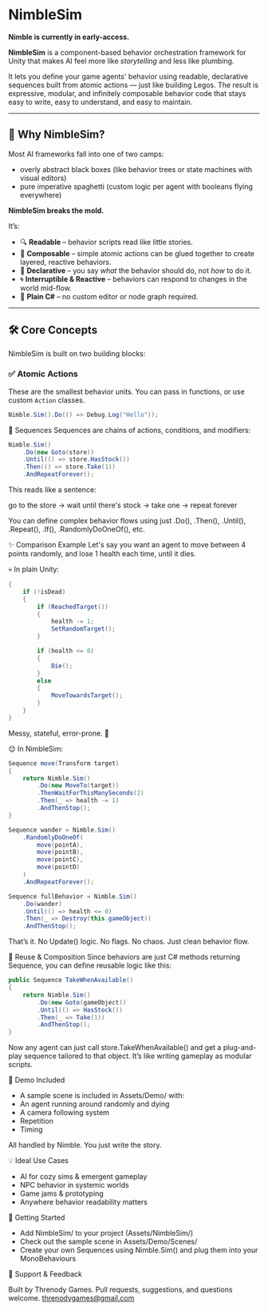 # NimbleSim

**Nimble is currently in early-access.**

**NimbleSim** is a component-based behavior orchestration framework for Unity that makes AI feel more like *storytelling* and less like plumbing.

It lets you define your game agents' behavior using readable, declarative sequences built from atomic actions — just like building Legos. The result is expressive, modular, and infinitely composable behavior code that stays easy to write, easy to understand, and easy to maintain.

---

## 🎯 Why NimbleSim?

Most AI frameworks fall into one of two camps:
- overly abstract black boxes (like behavior trees or state machines with visual editors)
- pure imperative spaghetti (custom logic per agent with booleans flying everywhere)

**NimbleSim breaks the mold.**

It’s:
- 🔍 **Readable** – behavior scripts read like little stories.
- 🧱 **Composable** – simple atomic actions can be glued together to create layered, reactive behaviors.
- 🧠 **Declarative** – you say *what* the behavior should do, not *how* to do it.
- 🌀 **Interruptible & Reactive** – behaviors can respond to changes in the world mid-flow.
- 🧰 **Plain C#** – no custom editor or node graph required.

---

## 🛠️ Core Concepts

NimbleSim is built on two building blocks:

### ✅ Atomic Actions
These are the smallest behavior units. You can pass in functions, or use custom `Action` classes.

```csharp
Nimble.Sim().Do(() => Debug.Log("Hello"));
```

🧱 Sequences
Sequences are chains of actions, conditions, and modifiers:

```csharp
Nimble.Sim()
    .Do(new Goto(store))
    .Until(() => store.HasStock())
    .Then(() => store.Take(1))
    .AndRepeatForever();
```

This reads like a sentence:

go to the store → wait until there's stock → take one → repeat forever

You can define complex behavior flows using just .Do(), .Then(), .Until(), .Repeat(), .If(), .RandomlyDoOneOf(), etc.

✨ Comparison Example
Let's say you want an agent to move between 4 points randomly, and lose 1 health each time, until it dies.

💀 In plain Unity:
```csharp
{
    if (!isDead)
    {
        if (ReachedTarget())
        {
            health -= 1;
            SetRandomTarget();
        }

        if (health <= 0)
        {
            Die();
        }
        else
        {
            MoveTowardsTarget();
        }
    }
}
```

Messy, stateful, error-prone. 🤮

😌 In NimbleSim:
```csharp
Sequence move(Transform target)
{
    return Nimble.Sim()
        .Do(new MoveTo(target))
        .ThenWaitForThisManySeconds(2)
        .Then(_ => health -= 1)
        .AndThenStop();
}

Sequence wander = Nimble.Sim()
    .RandomlyDoOneOf(
        move(pointA),
        move(pointB),
        move(pointC),
        move(pointD)
    )
    .AndRepeatForever();

Sequence fullBehavior = Nimble.Sim()
    .Do(wander)
    .Until(() => health <= 0)
    .Then(_ => Destroy(this.gameObject))
    .AndThenStop();
```

That’s it. No Update() logic. No flags. No chaos. Just clean behavior flow.

🔁 Reuse & Composition
Since behaviors are just C# methods returning Sequence, you can define reusable logic like this:

```csharp
public Sequence TakeWhenAvailable()
{
    return Nimble.Sim()
        .Do(new Goto(gameObject))
        .Until(() => HasStock())
        .Then(_ => Take(1))
        .AndThenStop();
}
```

Now any agent can just call store.TakeWhenAvailable() and get a plug-and-play sequence tailored to that object. It’s like writing gameplay as modular scripts.

🧪 Demo Included

- A sample scene is included in Assets/Demo/ with:
- An agent running around randomly and dying
- A camera following system
- Repetition
- Timing

All handled by Nimble. You just write the story.

💡 Ideal Use Cases

- AI for cozy sims & emergent gameplay
- NPC behavior in systemic worlds
- Game jams & prototyping
- Anywhere behavior readability matters

🧰 Getting Started

- Add NimbleSim/ to your project (Assets/NimbleSim/)
- Check out the sample scene in Assets/Demo/Scenes/
- Create your own Sequences using Nimble.Sim() and plug them into your MonoBehaviours

💬 Support & Feedback

Built by Threnody Games.
Pull requests, suggestions, and questions welcome.
threnodygames@gmail.com
